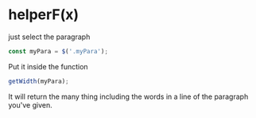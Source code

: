 ﻿# helperF(x)

just select the paragraph
```js
const myPara = $('.myPara');
```
Put it inside the function
```js
getWidth(myPara);
```

It will return the many thing including the words in a line of the paragraph you've given.
